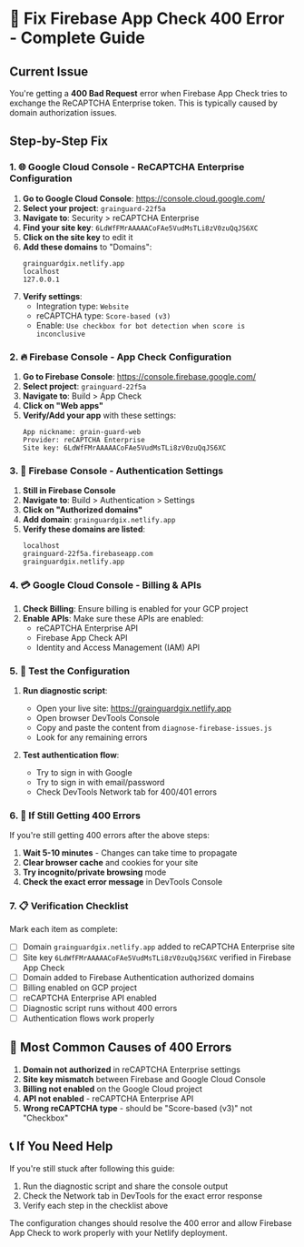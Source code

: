 # 🔧 Fix Firebase App Check 400 Error - Complete Guide

## Current Issue
You're getting a **400 Bad Request** error when Firebase App Check tries to exchange the ReCAPTCHA Enterprise token. This is typically caused by domain authorization issues.

## Step-by-Step Fix

### 1. 🌐 Google Cloud Console - ReCAPTCHA Enterprise Configuration

1. **Go to Google Cloud Console**: https://console.cloud.google.com/
2. **Select your project**: `grainguard-22f5a`
3. **Navigate to**: Security > reCAPTCHA Enterprise
4. **Find your site key**: `6LdWfFMrAAAAACoFAe5VudMsTLi8zV0zuQqJS6XC`
5. **Click on the site key** to edit it
6. **Add these domains** to "Domains":
   ```
   grainguardgix.netlify.app
   localhost
   127.0.0.1
   ```
7. **Verify settings**:
   - Integration type: `Website`
   - reCAPTCHA type: `Score-based (v3)`
   - Enable: `Use checkbox for bot detection when score is inconclusive`

### 2. 🔥 Firebase Console - App Check Configuration

1. **Go to Firebase Console**: https://console.firebase.google.com/
2. **Select project**: `grainguard-22f5a`
3. **Navigate to**: Build > App Check
4. **Click on "Web apps"**
5. **Verify/Add your app** with these settings:
   ```
   App nickname: grain-guard-web
   Provider: reCAPTCHA Enterprise
   Site key: 6LdWfFMrAAAAACoFAe5VudMsTLi8zV0zuQqJS6XC
   ```

### 3. 🔐 Firebase Console - Authentication Settings

1. **Still in Firebase Console**
2. **Navigate to**: Build > Authentication > Settings
3. **Click on "Authorized domains"**
4. **Add domain**: `grainguardgix.netlify.app`
5. **Verify these domains are listed**:
   ```
   localhost
   grainguard-22f5a.firebaseapp.com
   grainguardgix.netlify.app
   ```

### 4. 💳 Google Cloud Console - Billing & APIs

1. **Check Billing**: Ensure billing is enabled for your GCP project
2. **Enable APIs**: Make sure these APIs are enabled:
   - reCAPTCHA Enterprise API
   - Firebase App Check API
   - Identity and Access Management (IAM) API

### 5. 🧪 Test the Configuration

1. **Run diagnostic script**:
   - Open your live site: https://grainguardgix.netlify.app
   - Open browser DevTools Console
   - Copy and paste the content from `diagnose-firebase-issues.js`
   - Look for any remaining errors

2. **Test authentication flow**:
   - Try to sign in with Google
   - Try to sign in with email/password
   - Check DevTools Network tab for 400/401 errors

### 6. 🔄 If Still Getting 400 Errors

If you're still getting 400 errors after the above steps:

1. **Wait 5-10 minutes** - Changes can take time to propagate
2. **Clear browser cache** and cookies for your site
3. **Try incognito/private browsing** mode
4. **Check the exact error message** in DevTools Console

### 7. 📋 Verification Checklist

Mark each item as complete:

- [ ] Domain `grainguardgix.netlify.app` added to reCAPTCHA Enterprise site
- [ ] Site key `6LdWfFMrAAAAACoFAe5VudMsTLi8zV0zuQqJS6XC` verified in Firebase App Check
- [ ] Domain added to Firebase Authentication authorized domains
- [ ] Billing enabled on GCP project
- [ ] reCAPTCHA Enterprise API enabled
- [ ] Diagnostic script runs without 400 errors
- [ ] Authentication flows work properly

## 🎯 Most Common Causes of 400 Errors

1. **Domain not authorized** in reCAPTCHA Enterprise settings
2. **Site key mismatch** between Firebase and Google Cloud Console
3. **Billing not enabled** on the Google Cloud project
4. **API not enabled** - reCAPTCHA Enterprise API
5. **Wrong reCAPTCHA type** - should be "Score-based (v3)" not "Checkbox"

## 📞 If You Need Help

If you're still stuck after following this guide:

1. Run the diagnostic script and share the console output
2. Check the Network tab in DevTools for the exact error response
3. Verify each step in the checklist above

The configuration changes should resolve the 400 error and allow Firebase App Check to work properly with your Netlify deployment.
